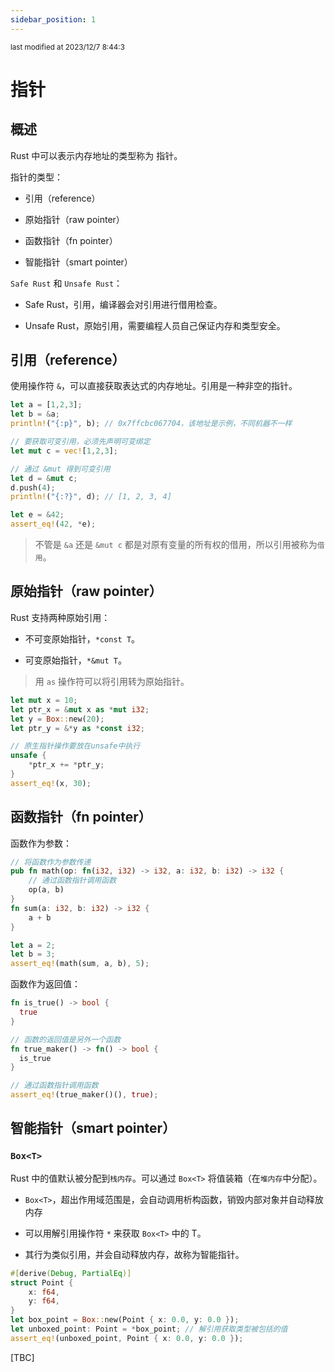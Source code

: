 ```yaml
---
sidebar_position: 1
---
```

    
<small color="#ccc">last modified at 2023/12/7 8:44:3</small>
# 指针

## 概述

Rust 中可以表示内存地址的类型称为 指针。

指针的类型：

- 引用（reference）

- 原始指针（raw pointer）

- 函数指针（fn pointer）

- 智能指针（smart pointer）

`Safe Rust` 和 `Unsafe Rust`：

- Safe Rust，引用，编译器会对引用进行借用检查。

- Unsafe Rust，原始引用，需要编程人员自己保证内存和类型安全。

## 引用（reference）

使用操作符 `&`，可以直接获取表达式的内存地址。引用是一种非空的指针。

```rs
let a = [1,2,3];
let b = &a;
println!("{:p}", b); // 0x7ffcbc067704，该地址是示例，不同机器不一样

// 要获取可变引用，必须先声明可变绑定
let mut c = vec![1,2,3];

// 通过 &mut 得到可变引用
let d = &mut c;
d.push(4);
println!("{:?}", d); // [1, 2, 3, 4]

let e = &42;
assert_eq!(42, *e);
```

> 不管是 `&a` 还是 `&mut c` 都是对原有变量的所有权的借用，所以引用被称为`借用`。

## 原始指针（raw pointer）

Rust 支持两种原始引用：

- 不可变原始指针，`*const T`。

- 可变原始指针，`*&mut T`。

> 用 `as` 操作符可以将引用转为原始指针。

```rs
let mut x = 10;
let ptr_x = &mut x as *mut i32;
let y = Box::new(20);
let ptr_y = &*y as *const i32;

// 原生指针操作要放在unsafe中执行
unsafe {
    *ptr_x += *ptr_y;
}
assert_eq!(x, 30);
```

## 函数指针（fn pointer）

函数作为参数：

```rs
// 将函数作为参数传递
pub fn math(op: fn(i32, i32) -> i32, a: i32, b: i32) -> i32 {
    // 通过函数指针调用函数
    op(a, b)
}
fn sum(a: i32, b: i32) -> i32 {
    a + b
}

let a = 2;
let b = 3;
assert_eq!(math(sum, a, b), 5);
```

函数作为返回值：

```rs
fn is_true() -> bool { 
  true 
}

// 函数的返回值是另外一个函数
fn true_maker() -> fn() -> bool { 
  is_true 
}

// 通过函数指针调用函数
assert_eq!(true_maker()(), true);
```

## 智能指针（smart pointer）

### `Box<T>`

Rust 中的值默认被分配到`栈内存`。可以通过 `Box<T>` 将值装箱（在`堆内存`中分配）。

- `Box<T>`，超出作用域范围是，会自动调用析构函数，销毁内部对象并自动释放内存

- 可以用解引用操作符 `*` 来获取 `Box<T>` 中的 T。

- 其行为类似引用，并会自动释放内存，故称为智能指针。

```rs
#[derive(Debug, PartialEq)]
struct Point {
    x: f64,
    y: f64,
}
let box_point = Box::new(Point { x: 0.0, y: 0.0 });
let unboxed_point: Point = *box_point; // 解引用获取类型被包括的值
assert_eq!(unboxed_point, Point { x: 0.0, y: 0.0 });
```

[TBC]

      
